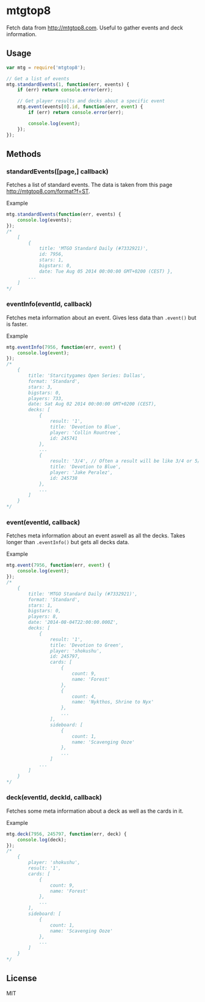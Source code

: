 # mtgtop8

Fetch data from http://mtgtop8.com. Useful to gather events and deck information.

## Usage

``` js
var mtg = require('mtgtop8');

// Get a list of events
mtg.standardEvents(1, function(err, events) {
	if (err) return console.error(err);

	// Get player results and decks about a specific event
	mtg.event(events[0].id, function(err, event) {
		if (err) return console.error(err);

		console.log(event);
	});
});
```

## Methods

### standardEvents([page,] callback)

Fetches a list of standard events. The data is taken from this page http://mtgtop8.com/format?f=ST.

Example
``` js
mtg.standardEvents(function(err, events) {
	console.log(events);
});
/*
	[
		{
			title: 'MTGO Standard Daily (#7332921)',
			id: 7956,
			stars: 1,
			bigstars: 0,
			date: Tue Aug 05 2014 00:00:00 GMT+0200 (CEST) },
		...
	]
*/
```

### eventInfo(eventId, callback)

Fetches meta information about an event. Gives less data than `.event()` but is faster.

Example
``` js
mtg.eventInfo(7956, function(err, event) {
	console.log(event);
});
/*
	{
		title: 'Starcitygames Open Series: Dallas',
		format: 'Standard',
		stars: 3,
		bigstars: 0,
		players: 733,
		date: Sat Aug 02 2014 00:00:00 GMT+0200 (CEST),
		decks: [
			{
				result: '1',
				title: 'Devotion to Blue',
				player: 'Collin Rountree',
				id: 245741
			},
			...
			{
				result: '3/4', // Often a result will be like 3/4 or 5/8 if several players share ranking
				title: 'Devotion to Blue',
				player: 'Jake Peralez',
				id: 245738
			},
			...
		]
	}
*/
```

### event(eventId, callback)

Fetches meta information about an event aswell as all the decks. Takes longer than `.eventInfo()` but gets all decks data.

Example
``` js
mtg.event(7956, function(err, event) {
	console.log(event);
});
/*
	{
		title: 'MTGO Standard Daily (#7332921)',
		format: 'Standard',
		stars: 1,
		bigstars: 0,
		players: 8,
		date: '2014-08-04T22:00:00.000Z',
		decks: [
			{
				result: '1',
				title: 'Devotion to Green',
				player: 'shokushu',
				id: 245797,
				cards: [
					{
						count: 9,
						name: 'Forest'
					},
					{
						count: 4,
						name: 'Nykthos, Shrine to Nyx'
					},
					...
				],
				sideboard: [
					{
						count: 1,
						name: 'Scavenging Ooze'
					},
					...
				]
			...
		]
	}
*/
```

### deck(eventId, deckId, callback)

Fetches some meta information about a deck as well as the cards in it.

Example
``` js
mtg.deck(7956, 245797, function(err, deck) {
	console.log(deck);
});
/*
	{
		player: 'shokushu',
		result: '1',
		cards: [ 
			{ 
				count: 9,
				name: 'Forest'
			},
			...
		],
		sideboard: [
			{
				count: 1,
				name: 'Scavenging Ooze'
			},
			...
		]
	}
*/
```

## License

MIT